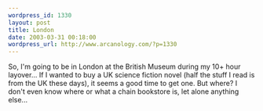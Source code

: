 ```yaml
--- 
wordpress_id: 1330
layout: post
title: London
date: 2003-03-31 00:18:00
wordpress_url: http://www.arcanology.com/?p=1330
---
```

So, I&apos;m going to be in London at the British Museum during my 10+ hour layover... If I wanted to buy a UK science fiction novel (half the stuff I read is from the UK these days), it seems a good time to get one. But where? I don&apos;t even know where or what a chain bookstore is, let alone anything else...